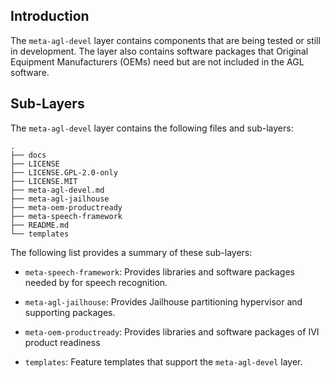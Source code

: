 ## Introduction

The `meta-agl-devel` layer contains components that are being tested or
still in development.
The layer also contains software packages that Original Equipment
Manufacturers (OEMs) need but are not included in the AGL software.

## Sub-Layers

The `meta-agl-devel` layer contains the following files and sub-layers:

```
.
├── docs
├── LICENSE
├── LICENSE.GPL-2.0-only
├── LICENSE.MIT
├── meta-agl-devel.md
├── meta-agl-jailhouse
├── meta-oem-productready
├── meta-speech-framework
├── README.md
└── templates
```

The following list provides a summary of these sub-layers:

* `meta-speech-framework`: Provides libraries and software packages needed by
  for speech recognition.

* `meta-agl-jailhouse`: Provides Jailhouse partitioning hypervisor and
  supporting packages.

* `meta-oem-productready`: Provides libraries and software packages of
  IVI product readiness

* `templates`: Feature templates that support the `meta-agl-devel` layer.


